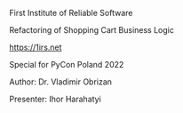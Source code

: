 First Institute of Reliable Software

Refactoring of Shopping Cart Business Logic

https://1irs.net

Special for PyCon Poland 2022

Author: Dr. Vladimir Obrizan

Presenter: Ihor Harahatyi
